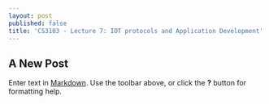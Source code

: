 ```yaml
---
layout: post
published: false
title: 'CS3103 - Lecture 7: IOT protocols and Application Development'
---
```

## A New Post

Enter text in [Markdown](http://daringfireball.net/projects/markdown/). Use the toolbar above, or click the **?** button for formatting help.
